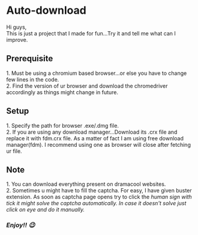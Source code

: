 # Auto-download
Hi guys,<br>
This is just a project that I made for fun...Try it and tell me what can I improve.

<h2>Prerequisite</h2>
1. Must be using a chromium based browser...or else you have to change few lines in the code.<br>
2. Find the version of ur browser and download the chromedriver accordingly as things might change in future.

<h2>Setup</h2>
1. Specify the path for browser .exe/.dmg file.<br>
2. If you are using any download manager...Download its .crx file and replace it with fdm.crx file. As a matter of fact I am using free download manager(fdm). I recommend using one as browser will close after fetching ur file.

<h2>Note</h2>
1. You can download everything present on dramacool websites.<br>
2. Sometimes u might have to fill the captcha. For easy, I have given buster extension. As soon as captcha page opens try to click the <i>human sign with tick<i> it might solve the captcha automatically. In case it doesn't solve just click on <i>eye<i> and do it manually.<br>

<h3>Enjoy!! 😉<h3>

